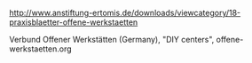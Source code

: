 http://www.anstiftung-ertomis.de/downloads/viewcategory/18-praxisblaetter-offene-werkstaetten

Verbund Offener Werkstätten (Germany), "DIY centers", offene-werkstaetten.org

